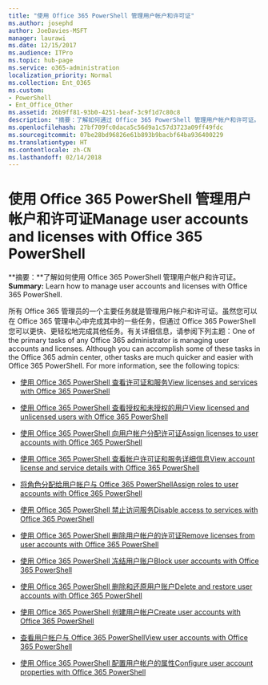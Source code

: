 ```yaml
---
title: "使用 Office 365 PowerShell 管理用户帐户和许可证"
ms.author: josephd
author: JoeDavies-MSFT
manager: laurawi
ms.date: 12/15/2017
ms.audience: ITPro
ms.topic: hub-page
ms.service: o365-administration
localization_priority: Normal
ms.collection: Ent_O365
ms.custom:
- PowerShell
- Ent_Office_Other
ms.assetid: 26b9ff81-93b0-4251-beaf-3c9f1d7c80c8
description: "摘要：了解如何通过 Office 365 PowerShell 管理用户帐户和许可证。"
ms.openlocfilehash: 27bf709fc0daca5c56d9a1c57d3723a09ff49fdc
ms.sourcegitcommit: 07be28bd96826e61b893b9bacbf64ba936400229
ms.translationtype: HT
ms.contentlocale: zh-CN
ms.lasthandoff: 02/14/2018
---
```

# <a name="manage-user-accounts-and-licenses-with-office-365-powershell"></a><span data-ttu-id="c2228-103">使用 Office 365 PowerShell 管理用户帐户和许可证</span><span class="sxs-lookup"><span data-stu-id="c2228-103">Manage user accounts and licenses with Office 365 PowerShell</span></span>

 <span data-ttu-id="c2228-104">**摘要：**了解如何使用 Office 365 PowerShell 管理用户帐户和许可证。</span><span class="sxs-lookup"><span data-stu-id="c2228-104">**Summary:** Learn how to manage user accounts and licenses with Office 365 PowerShell.</span></span>
  
<span data-ttu-id="c2228-p101">所有 Office 365 管理员的一个主要任务就是管理用户帐户和许可证。虽然您可以在 Office 365 管理中心中完成其中的一些任务，但通过 Office 365 PowerShell 您可以更快、更轻松地完成其他任务。有关详细信息，请参阅下列主题：</span><span class="sxs-lookup"><span data-stu-id="c2228-p101">One of the primary tasks of any Office 365 administrator is managing user accounts and licenses. Although you can accomplish some of these tasks in the Office 365 admin center, other tasks are much quicker and easier with Office 365 PowerShell. For more information, see the following topics:</span></span>
  
- [<span data-ttu-id="c2228-108">使用 Office 365 PowerShell 查看许可证和服务</span><span class="sxs-lookup"><span data-stu-id="c2228-108">View licenses and services with Office 365 PowerShell</span></span>](view-licenses-and-services-with-office-365-powershell.md)
    
- [<span data-ttu-id="c2228-109">使用 Office 365 PowerShell 查看授权和未授权的用户</span><span class="sxs-lookup"><span data-stu-id="c2228-109">View licensed and unlicensed users with Office 365 PowerShell</span></span>](view-licensed-and-unlicensed-users-with-office-365-powershell.md)
    
- [<span data-ttu-id="c2228-110">使用 Office 365 PowerShell 向用户帐户分配许可证</span><span class="sxs-lookup"><span data-stu-id="c2228-110">Assign licenses to user accounts with Office 365 PowerShell</span></span>](assign-licenses-to-user-accounts-with-office-365-powershell.md)
    
- [<span data-ttu-id="c2228-111">使用 Office 365 PowerShell 查看帐户许可证和服务详细信息</span><span class="sxs-lookup"><span data-stu-id="c2228-111">View account license and service details with Office 365 PowerShell</span></span>](view-account-license-and-service-details-with-office-365-powershell.md)
    
- [<span data-ttu-id="c2228-112">将角色分配给用户帐户与 Office 365 PowerShell</span><span class="sxs-lookup"><span data-stu-id="c2228-112">Assign roles to user accounts with Office 365 PowerShell</span></span>](assign-roles-to-user-accounts-with-office-365-powershell.md)
    
- [<span data-ttu-id="c2228-113">使用 Office 365 PowerShell 禁止访问服务</span><span class="sxs-lookup"><span data-stu-id="c2228-113">Disable access to services with Office 365 PowerShell</span></span>](disable-access-to-services-with-office-365-powershell.md)
    
- [<span data-ttu-id="c2228-114">使用 Office 365 PowerShell 删除用户帐户的许可证</span><span class="sxs-lookup"><span data-stu-id="c2228-114">Remove licenses from user accounts with Office 365 PowerShell</span></span>](remove-licenses-from-user-accounts-with-office-365-powershell.md)
    
- [<span data-ttu-id="c2228-115">使用 Office 365 PowerShell 冻结用户账户</span><span class="sxs-lookup"><span data-stu-id="c2228-115">Block user accounts with Office 365 PowerShell</span></span>](block-user-accounts-with-office-365-powershell.md)
    
- [<span data-ttu-id="c2228-116">使用 Office 365 PowerShell 删除和还原用户账户</span><span class="sxs-lookup"><span data-stu-id="c2228-116">Delete and restore user accounts with Office 365 PowerShell</span></span>](delete-and-restore-user-accounts-with-office-365-powershell.md)
    
- [<span data-ttu-id="c2228-117">使用 Office 365 PowerShell 创建用户帐户</span><span class="sxs-lookup"><span data-stu-id="c2228-117">Create user accounts with Office 365 PowerShell</span></span>](create-user-accounts-with-office-365-powershell.md)
    
- [<span data-ttu-id="c2228-118">查看用户帐户与 Office 365 PowerShell</span><span class="sxs-lookup"><span data-stu-id="c2228-118">View user accounts with Office 365 PowerShell</span></span>](view-user-accounts-with-office-365-powershell.md)
    
- [<span data-ttu-id="c2228-119">使用 Office 365 PowerShell 配置用户帐户的属性</span><span class="sxs-lookup"><span data-stu-id="c2228-119">Configure user account properties with Office 365 PowerShell</span></span>](configure-user-account-properties-with-office-365-powershell.md)
    

